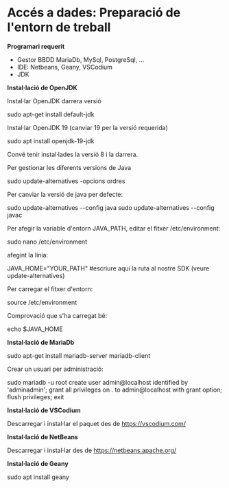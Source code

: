 # Accés a dades: Preparació de l'entorn de treball

**Programari requerit**

  - Gestor BBDD MariaDb, MySql, PostgreSql, ...
  - IDE: Netbeans, Geany, VSCodium
  - JDK

**Instal·lació de OpenJDK**

Instal·lar OpenJDK darrera versió

   sudo apt-get install default-jdk

Instal·lar OpenJDK 19 (canviar 19 per la versió requerida)

   sudo apt install openjdk-19-jdk

Convé tenir instal·lades la versió 8 i la darrera.

Per gestionar les diferents versions de Java

   sudo update-alternatives -opcions ordres

Per canviar la versió de java per defecte:

   sudo update-alternatives --config java
   sudo update-alternatives --config javac

Per afegir la variable d'entorn JAVA_PATH, editar el fitxer /etc/environment:

   sudo nano /etc/environment

afegint la línia:

   JAVA_HOME="YOUR_PATH" #escriure aquí la ruta al nostre SDK (veure update-alternatives)

Per carregar el fitxer d'entorn:

   source /etc/environment

Comprovació que s'ha carregat bé:

   echo $JAVA_HOME

**Instal·lació de MariaDb**

   sudo apt-get install mariadb-server mariadb-client

Crear un usuari per administració:

   sudo mariadb -u root
   create user admin@localhost identified by 'adminadmin';
   grant all privileges on *.* to admin@localhost with grant option;
   flush privileges;
   exit

**Instal·lació de VSCodium**

Descarregar i instal·lar el paquet des de <https://vscodium.com/>

**Instal·lació de NetBeans**

Descarregar i instal·lar des de <https://netbeans.apache.org/>

**Instal·lació de Geany**

   sudo apt install geany

